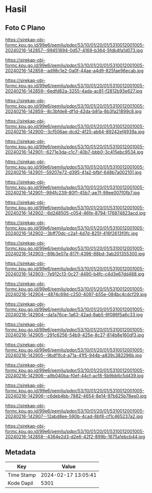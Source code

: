 # Hasil

## Foto C Plano

https://sirekap-obj-formc.kpu.go.id/99e6/pemilu/pdpr/53/10/01/20/01/5310012001005-20240216-142857--99451894-0d57-4169-b364-5fdb4fa1d073.jpg

https://sirekap-obj-formc.kpu.go.id/99e6/pemilu/pdpr/53/10/01/20/01/5310012001005-20240216-142858--ad98c1e2-0a0f-44ae-a4d9-825fae96ecab.jpg

https://sirekap-obj-formc.kpu.go.id/99e6/pemilu/pdpr/53/10/01/20/01/5310012001005-20240216-142859--6edfd82a-3255-4ada-ac81-f2812b93e627.jpg

https://sirekap-obj-formc.kpu.go.id/99e6/pemilu/pdpr/53/10/01/20/01/5310012001005-20240216-142859--8c3bfde8-df1d-42da-b81a-8b3fa21899c8.jpg

https://sirekap-obj-formc.kpu.go.id/99e6/pemilu/pdpr/53/10/01/20/01/5310012001005-20240216-142900--3cf506ae-dcd2-4f25-ab64-89242ef4939a.jpg

https://sirekap-obj-formc.kpu.go.id/99e6/pemilu/pdpr/53/10/01/20/01/5310012001005-20240216-142901--6271e3da-c1c7-40b7-bbb0-3c415ebc9534.jpg

https://sirekap-obj-formc.kpu.go.id/99e6/pemilu/pdpr/53/10/01/20/01/5310012001005-20240216-142901--59207e72-d395-41a2-bfbf-648b7a002101.jpg

https://sirekap-obj-formc.kpu.go.id/99e6/pemilu/pdpr/53/10/01/20/01/5310012001005-20240216-142901--994fc239-80f1-45b7-ae7f-99ee007f0fb7.jpg

https://sirekap-obj-formc.kpu.go.id/99e6/pemilu/pdpr/53/10/01/20/01/5310012001005-20240216-142902--6d248505-c054-46fe-8794-176874823acd.jpg

https://sirekap-obj-formc.kpu.go.id/99e6/pemilu/pdpr/53/10/01/20/01/5310012001005-20240216-142902--3bff70dc-c2a1-4d7d-825f-416f2613f0fc.jpg

https://sirekap-obj-formc.kpu.go.id/99e6/pemilu/pdpr/53/10/01/20/01/5310012001005-20240216-142903--89b3e07a-817f-4396-88bd-3ab201355300.jpg

https://sirekap-obj-formc.kpu.go.id/99e6/pemilu/pdpr/53/10/01/20/01/5310012001005-20240216-142903--7e912c13-0c27-4490-b4fc-c4d3e67dd488.jpg

https://sirekap-obj-formc.kpu.go.id/99e6/pemilu/pdpr/53/10/01/20/01/5310012001005-20240216-142904--4874c69d-c250-4097-b55e-084bc4cdcf29.jpg

https://sirekap-obj-formc.kpu.go.id/99e6/pemilu/pdpr/53/10/01/20/01/5310012001005-20240216-142904--da1a76ce-1a63-42ad-8ab5-6f086f5a6c33.jpg

https://sirekap-obj-formc.kpu.go.id/99e6/pemilu/pdpr/53/10/01/20/01/5310012001005-20240216-142905--291c6256-54b9-425e-8c27-814b8e160df3.jpg

https://sirekap-obj-formc.kpu.go.id/99e6/pemilu/pdpr/53/10/01/20/01/5310012001005-20240216-142905--9bdf1fcd-a71a-41f5-944b-a839c382296b.jpg

https://sirekap-obj-formc.kpu.go.id/99e6/pemilu/pdpr/53/10/01/20/01/5310012001005-20240216-142906--a9b040ba-f0ef-44cf-acf8-5b9bb6c5d439.jpg

https://sirekap-obj-formc.kpu.go.id/99e6/pemilu/pdpr/53/10/01/20/01/5310012001005-20240216-142906--c6deb4bb-7882-4654-8e14-97b625b78ee0.jpg

https://sirekap-obj-formc.kpu.go.id/99e6/pemilu/pdpr/53/10/01/20/01/5310012001005-20240216-142907--12abd8ee-590b-4cad-8bf8-cf1c465237a2.jpg

https://sirekap-obj-formc.kpu.go.id/99e6/pemilu/pdpr/53/10/01/20/01/5310012001005-20240216-142858--4364e2d3-d2e6-42f2-899b-1675a1ebcb44.jpg


## Metadata

| Key        | Value               |
| ---------- | ------------------- |
| Time Stamp | 2024-02-17 13:05:41 |
| Kode Dapil | 5301                |



